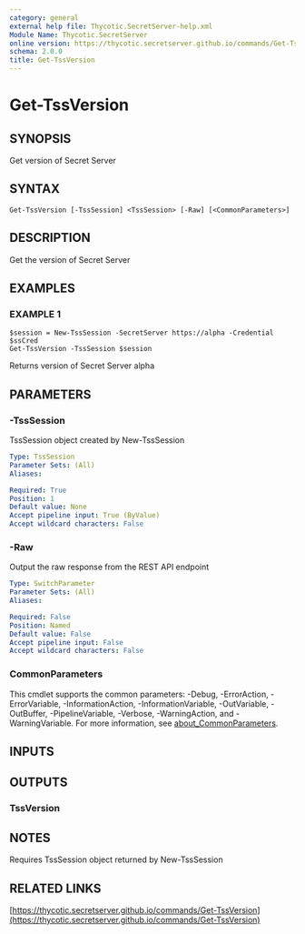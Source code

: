 ```yaml
---
category: general
external help file: Thycotic.SecretServer-help.xml
Module Name: Thycotic.SecretServer
online version: https://thycotic.secretserver.github.io/commands/Get-TssVersion
schema: 2.0.0
title: Get-TssVersion
---
```


# Get-TssVersion

## SYNOPSIS
Get version of Secret Server

## SYNTAX

```
Get-TssVersion [-TssSession] <TssSession> [-Raw] [<CommonParameters>]
```

## DESCRIPTION
Get the version of Secret Server

## EXAMPLES

### EXAMPLE 1
```
$session = New-TssSession -SecretServer https://alpha -Credential $ssCred
Get-TssVersion -TssSession $session
```

Returns version of Secret Server alpha

## PARAMETERS

### -TssSession
TssSession object created by New-TssSession

```yaml
Type: TssSession
Parameter Sets: (All)
Aliases:

Required: True
Position: 1
Default value: None
Accept pipeline input: True (ByValue)
Accept wildcard characters: False
```

### -Raw
Output the raw response from the REST API endpoint

```yaml
Type: SwitchParameter
Parameter Sets: (All)
Aliases:

Required: False
Position: Named
Default value: False
Accept pipeline input: False
Accept wildcard characters: False
```

### CommonParameters
This cmdlet supports the common parameters: -Debug, -ErrorAction, -ErrorVariable, -InformationAction, -InformationVariable, -OutVariable, -OutBuffer, -PipelineVariable, -Verbose, -WarningAction, and -WarningVariable. For more information, see [about_CommonParameters](http://go.microsoft.com/fwlink/?LinkID=113216).

## INPUTS

## OUTPUTS

### TssVersion
## NOTES
Requires TssSession object returned by New-TssSession

## RELATED LINKS

[https://thycotic.secretserver.github.io/commands/Get-TssVersion](https://thycotic.secretserver.github.io/commands/Get-TssVersion)

